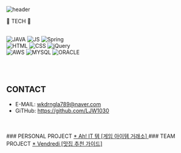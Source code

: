 
<!--
**LJW1030/LJW1030** is a ✨ _special_ ✨ repository because its `README.md` (this file) appears on your GitHub profile.

Here are some ideas to get you started:

- 🔭 I’m currently working on ...
- 🌱 I’m currently learning ...
- 👯 I’m looking to collaborate on ...
- 🤔 I’m looking for help with ...
- 💬 Ask me about ...
- 📫 How to reach me: ...
- 😄 Pronouns: ...
- ⚡ Fun fact: ...
-->

![header](https://capsule-render.vercel.app/api?type=shark&color=auto&height=300&section=header&text=지누와%20Code&fontSize=90)

 :whale: TECH :whale:
<br>
<br>

![JAVA](https://img.shields.io/badge/JAVA-007396?style=flat-square&logo=JAVA&logoColor=black)
![JS](https://img.shields.io/badge/JavaScript-F7DF1E?style=flat-square&logo=JavaScript&logoColor=black)
![Spring](https://img.shields.io/badge/Spring-6DB33F?style=flat-square&logo=Spring&logoColor=white)
<br>
![HTML](https://img.shields.io/badge/HTML-E34F26?style=flat-square&logo=HTML5&logoColor=white)
![CSS](https://img.shields.io/badge/CSS-1572B6?style=flat-square&logo=CSS3&logoColor=white)
![jQuery](https://img.shields.io/badge/jQuery-0769AD?style=flat-square&logo=jQuery&logoColor=white)
<br>
![AWS](https://img.shields.io/badge/AWS-232F3ED?style=flat-square&logo=AMAZONAWS&logoColor=white)
![MYSQL](https://img.shields.io/badge/MySQL-4479A1?style=flat-square&logo=MySQL&logoColor=white)
![ORACLE](https://img.shields.io/badge/Oracle-F80000?style=flat-square&logo=Oracle&logoColor=white)

<br>
<br>

## CONTACT
* E-MAIL: wkdrngla789@naver.com
* GiTHub: https://github.com/LJW1030
<br>
<br>
### PERSONAL PROJECT
<a href="https://github.com/LJW1030/ItemProject" target="_blank"> * Ah! IT 템 [게임 아이템 거래소] </a>
### TEAM PROJECT  
<a href="https://github.com/Aiden125/Vendredi/" target="_blank"> * Vendredi [맛집 추천 가이드] </a>
